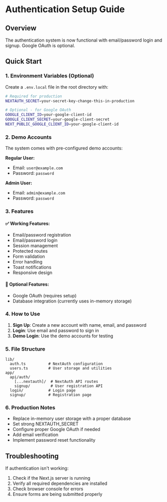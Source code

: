 # Authentication Setup Guide

## Overview
The authentication system is now functional with email/password login and signup. Google OAuth is optional.

## Quick Start

### 1. Environment Variables (Optional)
Create a `.env.local` file in the root directory with:

```bash
# Required for production
NEXTAUTH_SECRET=your-secret-key-change-this-in-production

# Optional - for Google OAuth
GOOGLE_CLIENT_ID=your-google-client-id
GOOGLE_CLIENT_SECRET=your-google-client-secret
NEXT_PUBLIC_GOOGLE_CLIENT_ID=your-google-client-id
```

### 2. Demo Accounts
The system comes with pre-configured demo accounts:

**Regular User:**
- Email: `user@example.com`
- Password: `password`

**Admin User:**
- Email: `admin@example.com`
- Password: `password`

### 3. Features

#### ✅ Working Features:
- Email/password registration
- Email/password login
- Session management
- Protected routes
- Form validation
- Error handling
- Toast notifications
- Responsive design

#### 🔧 Optional Features:
- Google OAuth (requires setup)
- Database integration (currently uses in-memory storage)

### 4. How to Use

1. **Sign Up**: Create a new account with name, email, and password
2. **Login**: Use email and password to sign in
3. **Demo Login**: Use the demo accounts for testing

### 5. File Structure

```
lib/
  auth.ts          # NextAuth configuration
  users.ts         # User storage and utilities
app/
  api/auth/
    [...nextauth]/  # NextAuth API routes
    signup/         # User registration API
  login/           # Login page
  signup/          # Registration page
```

### 6. Production Notes

- Replace in-memory user storage with a proper database
- Set strong NEXTAUTH_SECRET
- Configure proper Google OAuth if needed
- Add email verification
- Implement password reset functionality

## Troubleshooting

If authentication isn't working:

1. Check if the Next.js server is running
2. Verify all required dependencies are installed
3. Check browser console for errors
4. Ensure forms are being submitted properly

